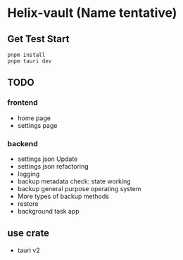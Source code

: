 # Helix-vault (Name tentative)


## Get Test Start

``` shell
pnpm install
pnpm tauri dev
```

## TODO

### frontend

- home page
- settings page

### backend

- settings json Update
- settings json refactoring
- logging
- backup metadata check: state working
- backup general purpose operating system
- More types of backup methods
- restore
- background task app

## use crate

- tauri v2